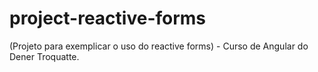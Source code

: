 # project-reactive-forms
(Projeto para exemplicar o uso do reactive forms) - Curso de Angular do Dener Troquatte.
